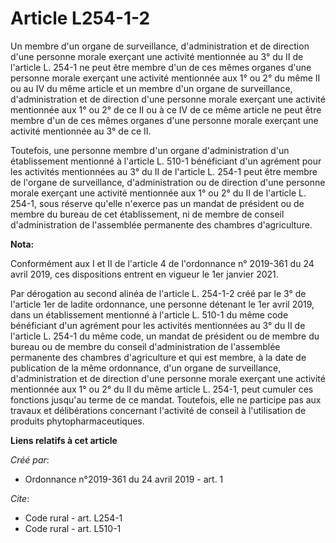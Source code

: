 # Article L254-1-2

Un membre d'un organe de surveillance, d'administration et de direction d'une personne morale exerçant une activité
mentionnée au 3° du II de l'article L. 254-1 ne peut être membre d'un de ces mêmes organes d'une personne morale exerçant une
activité mentionnée aux 1° ou 2° du même II ou au IV du même article et un membre d'un organe de surveillance,
d'administration et de direction d'une personne morale exerçant une activité mentionnée aux 1° ou 2° de ce II ou à ce IV de
ce même article ne peut être membre d'un de ces mêmes organes d'une personne morale exerçant une activité mentionnée au 3° de
ce II. 

Toutefois, une personne membre d'un organe d'administration d'un établissement mentionné à l'article L. 510-1 bénéficiant
d'un agrément pour les activités mentionnées au 3° du II de l'article L. 254-1 peut être membre de l'organe de surveillance,
d'administration ou de direction d'une personne morale exerçant une activité mentionnée aux 1° ou 2° du II de l'article L.
254-1, sous réserve qu'elle n'exerce pas un mandat de président ou de membre du bureau de cet établissement, ni de membre de
conseil d'administration de l'assemblée permanente des chambres d'agriculture.

**Nota:**

Conformément aux I et II de l'article 4 de l'ordonnance n° 2019-361 du 24 avril 2019, ces dispositions entrent en vigueur le
1er janvier 2021.

Par dérogation au second alinéa de l'article L. 254-1-2 créé par le 3° de l'article 1er de ladite ordonnance, une personne
détenant le 1er avril 2019, dans un établissement mentionné à l'article L. 510-1 du même code bénéficiant d'un agrément pour
les activités mentionnées au 3° du II de l'article L. 254-1 du même code, un mandat de président ou de membre du bureau ou de
membre du conseil d'administration de l'assemblée permanente des chambres d'agriculture et qui est membre, à la date de
publication de la même ordonnance, d'un organe de surveillance, d'administration et de direction d'une personne morale
exerçant une activité mentionnée aux 1° ou 2° du II du même article L. 254-1, peut cumuler ces fonctions jusqu'au terme de ce
mandat. Toutefois, elle ne participe pas aux travaux et délibérations concernant l'activité de conseil à l'utilisation de
produits phytopharmaceutiques.

**Liens relatifs à cet article**

_Créé par_:

  - Ordonnance n°2019-361 du 24 avril 2019 - art. 1

_Cite_:

  - Code rural - art. L254-1
  - Code rural - art. L510-1
